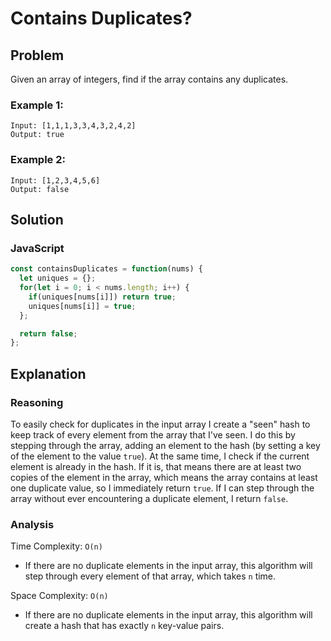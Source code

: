 # Contains Duplicates?
## Problem
Given an array of integers, find if the array contains any duplicates.

### Example 1:
```
Input: [1,1,1,3,3,4,3,2,4,2]
Output: true
```

### Example 2:
```
Input: [1,2,3,4,5,6]
Output: false
```

## Solution
### JavaScript
```javascript
const containsDuplicates = function(nums) {
  let uniques = {};
  for(let i = 0; i < nums.length; i++) {
    if(uniques[nums[i]]) return true;
    uniques[nums[i]] = true;
  };

  return false;
};
```

## Explanation
### Reasoning
To easily check for duplicates in the input array I create a "seen" hash to keep track of every element from the array that I've seen. I do this by stepping through the array, adding an element to the hash (by setting a key of the element to the value `true`). At the same time, I check if the current element is already in the hash. If it is, that means there are at least two copies of the element in the array, which means the array contains at least one duplicate value, so I immediately return `true`. If I can step through the array without ever encountering a duplicate element, I return `false`.

### Analysis
Time Complexity: `O(n)`
* If there are no duplicate elements in the input array, this algorithm will step through every element of that array, which takes `n` time.

Space Complexity: `O(n)`
* If there are no duplicate elements in the input array, this algorithm will create a hash that has exactly `n` key-value pairs.
